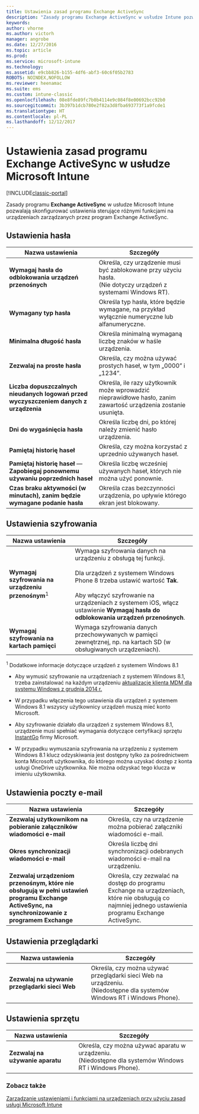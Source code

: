 ```yaml
---
title: Ustawienia zasad programu Exchange ActiveSync
description: "Zasady programu Exchange ActiveSync w usłudze Intune pozwalają skonfigurować ustawienia umożliwiające sterowanie funkcjami na urządzeniach zarządzanych przez program Exchange ActiveSync."
keywords: 
author: vhorne
ms.author: victorh
manager: angrobe
ms.date: 12/27/2016
ms.topic: article
ms.prod: 
ms.service: microsoft-intune
ms.technology: 
ms.assetid: e9cbb826-b155-4df6-abf3-60c6f05b2783
ROBOTS: NOINDEX,NOFOLLOW
ms.reviewer: heenamac
ms.suite: ems
ms.custom: intune-classic
ms.openlocfilehash: 08e8fde89fc7b0b4114e9c084f8e00692bcc92b0
ms.sourcegitcommit: 3b397b1dcb780e2f82a3d8fba693773f1a9fcde1
ms.translationtype: HT
ms.contentlocale: pl-PL
ms.lasthandoff: 12/12/2017
---
```

# <a name="exchange-activesync-policy-settings-in-microsoft-intune"></a>Ustawienia zasad programu Exchange ActiveSync w usłudze Microsoft Intune

[!INCLUDE[classic-portal](../includes/classic-portal.md)]

Zasady programu **Exchange ActiveSync** w usłudze Microsoft Intune pozwalają skonfigurować ustawienia sterujące różnymi funkcjami na urządzeniach zarządzanych przez program Exchange ActiveSync.


## <a name="password-settings"></a>Ustawienia hasła

|Nazwa ustawienia|Szczegóły
|----------------|---|
|**Wymagaj hasła do odblokowania urządzeń przenośnych**|Określa, czy urządzenie musi być zablokowane przy użyciu hasła.<br>(Nie dotyczy urządzeń z systemami Windows RT).|
|**Wymagany typ hasła**|Określa typ hasła, które będzie wymagane, na przykład wyłącznie numeryczne lub alfanumeryczne.|
|**Minimalna długość hasła**|Określa minimalną wymaganą liczbę znaków w haśle urządzenia.|
|**Zezwalaj na proste hasła**|Określa, czy można używać prostych haseł, w tym „0000” i „1234”.|
|**Liczba dopuszczalnych nieudanych logowań przed wyczyszczeniem danych z urządzenia**|Określa, ile razy użytkownik może wprowadzić nieprawidłowe hasło, zanim zawartość urządzenia zostanie usunięta.|
|**Dni do wygaśnięcia hasła**|Określa liczbę dni, po której należy zmienić hasło urządzenia.
|**Pamiętaj historię haseł**|Określa, czy można korzystać z uprzednio używanych haseł.|
|**Pamiętaj historię haseł** — **Zapobiegaj ponownemu używaniu poprzednich haseł**|Określa liczbę wcześniej używanych haseł, których nie można użyć ponownie.|
|**Czas braku aktywności (w minutach), zanim będzie wymagane podanie hasła**|Określa czas bezczynności urządzenia, po upływie którego ekran jest blokowany.

## <a name="encryption-settings"></a>Ustawienia szyfrowania

|Nazwa ustawienia|Szczegóły|
|----------------|---|
|**Wymagaj szyfrowania na urządzeniu przenośnym**<sup>1</sup>|Wymaga szyfrowania danych na urządzeniu z obsługą tej funkcji.<br><br>Dla urządzeń z systemem Windows Phone 8 trzeba ustawić wartość **Tak**.<br /><br />Aby włączyć szyfrowanie na urządzeniach z systemem iOS, włącz ustawienie **Wymagaj hasła do odblokowania urządzeń przenośnych**.|
|**Wymagaj szyfrowania na kartach pamięci**|Wymaga szyfrowania danych przechowywanych w pamięci zewnętrznej, np. na kartach SD (w obsługiwanych urządzeniach).
<sup>1</sup> Dodatkowe informacje dotyczące urządzeń z systemem Windows 8.1

-   Aby wymusić szyfrowanie na urządzeniach z systemem Windows 8.1, trzeba zainstalować na każdym urządzeniu [aktualizację klienta MDM dla systemu Windows z grudnia 2014 r.](https://support.microsoft.com/kb/3013816)

-   W przypadku włączenia tego ustawienia dla urządzeń z systemem Windows 8.1 wszyscy użytkownicy urządzeń muszą mieć konto Microsoft.

-   Aby szyfrowanie działało dla urządzeń z systemem Windows 8.1, urządzenie musi spełniać wymagania dotyczące certyfikacji sprzętu [InstantGo](http://blogs.windows.com/bloggingwindows/2014/06/19/instantgo-a-better-way-to-sleep/) firmy Microsoft.

-   W przypadku wymuszania szyfrowania na urządzeniu z systemem Windows 8.1 klucz odzyskiwania jest dostępny tylko za pośrednictwem konta Microsoft użytkownika, do którego można uzyskać dostęp z konta usługi OneDrive użytkownika. Nie można odzyskać tego klucza w imieniu użytkownika.

## <a name="email-settings"></a>Ustawienia poczty e-mail

|Nazwa ustawienia|Szczegóły
|----------------|---|
|**Zezwalaj użytkownikom na pobieranie załączników wiadomości e-mail**|Określa, czy na urządzenie można pobierać załączniki wiadomości e-mail.|
|**Okres synchronizacji wiadomości e-mail**|Określa liczbę dni synchronizacji odebranych wiadomości e-mail na urządzeniu.
|**Zezwalaj urządzeniom przenośnym, które nie obsługują w pełni ustawień programu Exchange ActiveSync, na synchronizowanie z programem Exchange**|Określa, czy zezwalać na dostęp do programu Exchange na urządzeniach, które nie obsługują co najmniej jednego ustawienia programu Exchange ActiveSync.

## <a name="browser-settings"></a>Ustawienia przeglądarki

|Nazwa ustawienia|Szczegóły
|----------------|---|
|**Zezwalaj na używanie przeglądarki sieci Web**|Określa, czy można używać przeglądarki sieci Web na urządzeniu.<br>(Niedostępne dla systemów Windows RT i Windows Phone).

## <a name="hardware-settings"></a>Ustawienia sprzętu

|Nazwa ustawienia|Szczegóły
|----------------|---|
|**Zezwalaj na używanie aparatu**|Określa, czy można używać aparatu w urządzeniu.<br>(Niedostępne dla systemów Windows RT i Windows Phone).



### <a name="see-also"></a>Zobacz także
[Zarządzanie ustawieniami i funkcjami na urządzeniach przy użyciu zasad usługi Microsoft Intune](manage-settings-and-features-on-your-devices-with-microsoft-intune-policies.md)
